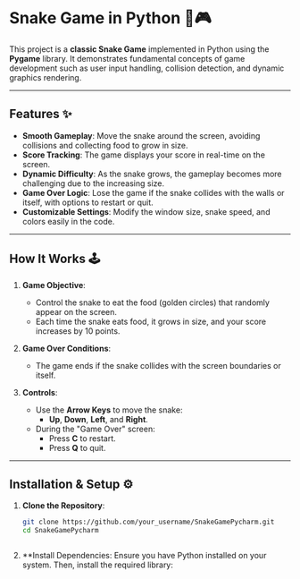# Snake Game in Python 🐍🎮

This project is a **classic Snake Game** implemented in Python using the **Pygame** library. It demonstrates fundamental concepts of game development such as user input handling, collision detection, and dynamic graphics rendering.

---

## Features ✨

- **Smooth Gameplay**: Move the snake around the screen, avoiding collisions and collecting food to grow in size.
- **Score Tracking**: The game displays your score in real-time on the screen.
- **Dynamic Difficulty**: As the snake grows, the gameplay becomes more challenging due to the increasing size.
- **Game Over Logic**: Lose the game if the snake collides with the walls or itself, with options to restart or quit.
- **Customizable Settings**: Modify the window size, snake speed, and colors easily in the code.

---

## How It Works 🕹️

1. **Game Objective**: 
   - Control the snake to eat the food (golden circles) that randomly appear on the screen.
   - Each time the snake eats food, it grows in size, and your score increases by 10 points.

2. **Game Over Conditions**: 
   - The game ends if the snake collides with the screen boundaries or itself.

3. **Controls**:
   - Use the **Arrow Keys** to move the snake:
     - **Up**, **Down**, **Left**, and **Right**.
   - During the "Game Over" screen:
     - Press **C** to restart.
     - Press **Q** to quit.

---

## Installation & Setup ⚙️

1. **Clone the Repository**:
   ```bash
   git clone https://github.com/your_username/SnakeGamePycharm.git
   cd SnakeGamePycharm
```
```

2. **Install Dependencies: Ensure you have Python installed on your system. Then, install the required library:
